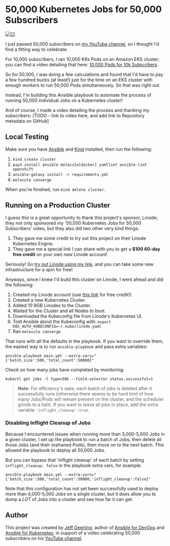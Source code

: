 # 50,000 Kubernetes Jobs for 50,000 Subscribers

[![CI](https://github.com/geerlingguy/50k-k8s-jobs/workflows/CI/badge.svg)](https://github.com/geerlingguy/50k-k8s-jobs/actions?query=workflow%3ACI)

I just passed 50,000 subscribers on [my YouTube channel](https://www.youtube.com/c/JeffGeerling), so I thought I'd find a fitting way to celebrate.

For 10,000 subscribers, I ran 10,000 K8s Pods on an Amazon EKS cluster; you can find a video detailing that here: [10,000 Pods for 10k Subscribers](https://www.youtube.com/watch?v=k5ncj3TKL1c).

So for 50,000, I was doing a few calculations and found that I'd have to pay a few hundred bucks (at least!) just for the time on an EKS cluster with enough workers to run 50,000 Pods simultaneously. So that was right out.

Instead, I'm building this Ansible playbook to automate the process of running 50,000 individual Jobs on a Kubernetes cluster!

And of course, I made a video detailing the process and thanking my subscribers: [TODO - link to video here, and add link to Repository metadata on GitHub]

## Local Testing

Make sure you have [Ansible](https://docs.ansible.com/ansible/latest/installation_guide/intro_installation.html) and [Kind](https://kind.sigs.k8s.io/docs/user/quick-start/) installed, then run the following:

  1. `kind create cluster`
  1. `pip3 install ansible molecule[docker] yamllint ansible-lint openshift`
  1. `ansible-galaxy install -r requirements.yml`
  1. `molecule converge`

When you're finished, run `kind delete cluster`.

## Running on a Production Cluster

I guess this is a great opportunity to thank this project's sponsor, Linode; they not only sponsored my '50,000 Kubernetes Jobs for 50,000 Subscribers' video, but they also did two other very kind things:

  1. They gave me some credit to try out this project on their Linode Kubernetes Engine.
  2. They gave me a special link I can share with you to get a **$100 60-day free credit** on your own new Linode account!

Seriously! Go [try out Linode using my link](https://www.linode.com/geerling), and you can take some new infrastructure for a spin for free!

Anyways, since I knew I'd build this cluster on Linode, I went ahead and did the following:

  1. Created my Linode account (use [this link](https://www.linode.com/geerling) for free credit!).
  2. Created a new Kubernetes Cluster.
  3. Added 10 8GB Linodes to the Cluster.
  4. Waited for the Cluster and all Nodes to boot.
  5. Downloaded the Kubeconfig file from Linode's Kubernetes UI.
  6. Told Ansible about the Kubeconfig with: `export K8S_AUTH_KUBECONFIG=~/.kube/linode.yaml`
  7. Ran `molecule converge`

That runs with all the defaults in the playbook. If you want to override them, the easiest way is to run `ansible-playbook` and pass extra variables:

    ansible-playbook main.yml --extra-vars="{'batch_size':500,'total_count':50000}"

Check on how many jobs have completed by monitoring:

    kubectl get jobs -l type=50k --field-selector status.successful=1

> **Note**: For efficiency's sake, each batch of jobs is deleted after it successfully runs (otherwise there seems to be hard limit of how many Jobs/Pods will remain present on the cluster, and the scheduler grinds to a halt). If you want to leave all jobs in place, add the extra variable `'inflight_cleanup':true`.

### Disabling Inflight Cleanup of Jobs

Because I encountered issues when running more than 3,000-5,000 Jobs in a given cluster, I set up the playbook to run a batch of Jobs, then delete all those Jobs (and their orphaned Pods), then move on to the next batch. This allowed the playbook to deploy all 50,000 Jobs.

But you can bypass that 'inflight cleanup' of each batch by setting `inflight_cleanup: false` in the playbook extra vars, for example:

    ansible-playbook main.yml --extra-vars="{'batch_size':500,'total_count':50000,'inflight_cleanup':false}"

Note that this configuration has not yet been successfully used to deploy more than 4,000-5,000 Jobs on a single cluster, but it does allow you to dump a _LOT_ of Jobs into a cluster and see how far it can get.

## Author

This project was created by [Jeff Geerling](https://www.jeffgeerling.com), author of [Ansible for DevOps](https://www.ansiblefordevops.com) and [Ansible for Kubernetes](https://www.ansibleforkubernetes.com), in support of a video celebrating 50,000 subscribers on his [YouTube channel](https://www.youtube.com/c/JeffGeerling).
